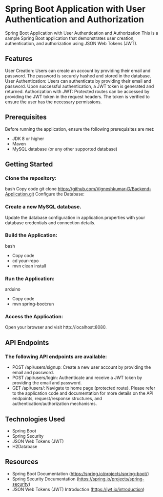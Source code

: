 
# Spring Boot Application with User Authentication and Authorization
Spring Boot Application with User Authentication and Authorization
This is a sample Spring Boot application that demonstrates user creation, authentication, and authorization using JSON Web Tokens (JWT).

## Features
User Creation: Users can create an account by providing their email and password. The password is securely hashed and stored in the database.
User Authentication: Users can authenticate by providing their email and password. Upon successful authentication, a JWT token is generated and returned.
Authorization with JWT: Protected routes can be accessed by providing the JWT token in the request headers. The token is verified to ensure the user has the necessary permissions.

## Prerequisites
Before running the application, ensure the following prerequisites are met:
* JDK 8 or higher
* Maven
* MySQL database (or any other supported database)

## Getting Started
### Clone the repository:
bash
Copy code
git clone https://github.com/Vigneshkumar-D/Backend-Application.git
Configure the Database:

### Create a new MySQL database.
Update the database configuration in application.properties with your database credentials and connection details.
### Build the Application:
bash
- Copy code
- cd your-repo
- mvn clean install

### Run the Application:
arduino
- Copy code
- mvn spring-boot:run
### Access the Application:
Open your browser and visit http://localhost:8080.

## API Endpoints
### The following API endpoints are available:

* POST /api/users/signup: Create a new user account by providing the email and password.
* POST /api/users/login: Authenticate and receive a JWT token by providing the email and password.
* GET /api/users/: Navigate to home page (protected route).
Please refer to the application code and documentation for more details on the API endpoints, request/response structures, and authentication/authorization mechanisms.

## Technologies Used
* Spring Boot
* Spring Security
* JSON Web Tokens (JWT)
* H2Database

## Resources
* Spring Boot Documentation (https://spring.io/projects/spring-boot/)
* Spring Security Documentation (https://spring.io/projects/spring-security)
* JSON Web Tokens (JWT) Introduction (https://jwt.io/introduction)
